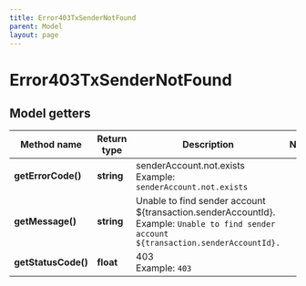 ```yaml
---
title: Error403TxSenderNotFound
parent: Model
layout: page
---
```


# Error403TxSenderNotFound

## Model getters

Method name | Return type | Description | Notes
------------ | ------------- | ------------- | -------------
**getErrorCode()** | **string** | senderAccount.not.exists <br>Example: `senderAccount.not.exists` |
**getMessage()** | **string** | Unable to find sender account ${transaction.senderAccountId}. <br>Example: `Unable to find sender account ${transaction.senderAccountId}.` |
**getStatusCode()** | **float** | 403 <br>Example: `403` |

